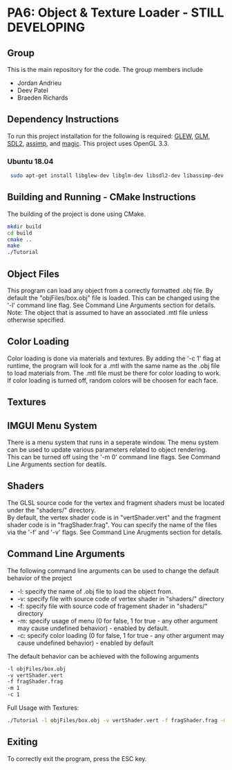 # PA6: Object & Texture Loader - STILL DEVELOPING

## Group
This is the main repository for the code. The group members include
  * Jordan Andrieu
  * Deev Patel
  * Braeden Richards

## Dependency Instructions
To run this project installation for the following is required: [GLEW](http://glew.sourceforge.net/), [GLM](http://glm.g-truc.net/0.9.7/index.html), [SDL2](https://wiki.libsdl.org/Tutorials), [assimp](https://github.com/assimp/assimp/wiki), and [magic](http://www.imagemagick.org/Magick%2B%2B/).
This project uses OpenGL 3.3.

### Ubuntu 18.04
```bash 
 sudo apt-get install libglew-dev libglm-dev libsdl2-dev libassimp-dev libmagick++-dev
```

## Building and Running - CMake Instructions
The building of the project is done using CMake. 
```bash
mkdir build
cd build
cmake ..
make
./Tutorial
```

## Object Files
This program can load any object from a correctly formatted .obj file. By default the "objFiles/box.obj" file is loaded. This can be changed using the '-l' command line flag. See Command Line Arguments section for details. <br>
Note: The object that is assumed to have an associated .mtl file unless otherwise specified. 

## Color Loading
Color loading is done via materials and textures. By adding the '-c 1' flag at runtime, the program will look for a .mtl with the same name as the .obj file to load materials from. The .mtl file must be there for color loading to work. If color loading is turned off, random colors will be choosen for each face. <br>

## Textures

## IMGUI Menu System
There is a menu system that runs in a seperate window. The menu system can be used to update various parameters related to object rendering. <br>
This can be turned off using the '-m 0' command line flags. See Command Line Arguments section for deatils.

## Shaders
The GLSL source code for the vertex and fragment shaders must be located under the "shaders/" directory. <br>
By default, the vertex shader code is in "vertShader.vert" and the fragment shader code is in "fragShader.frag". You can specify the name of the files via the '-f' and '-v' flags. See Command Line Arugments section for details.

## Command Line Arguments
The following command line arguments can be used to change the default behavior of the project
  * -l: specify the name of .obj file to load the object from.
  * -v: specify file with source code of vertex shader in "shaders/" directory
  * -f: specify file with source code of fragement shader in "shaders/" directory
  * -m: specify usage of menu (0 for false, 1 for true - any other argument may cause undefined behavior) - enabled by default.
  * -c: specify color loading (0 for false, 1 for true - any other argument may cause undefined behavior) - enabled by default

The default behavior can be achieved with the following arguments
```bash
-l objFiles/box.obj
-v vertShader.vert
-f fragShader.frag
-m 1
-c 1
```

Full Usage with Textures:
```bash
./Tutorial -l objFiles/box.obj -v vertShader.vert -f fragShader.frag -m 1 -c 1
```

## Exiting
To correctly exit the program, press the ESC key.
